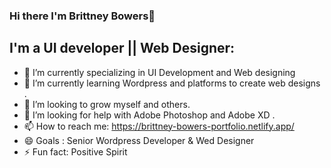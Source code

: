 ### Hi there I'm Brittney Bowers👋
## I'm a UI developer || Web Designer:
 
- 🔭 I’m currently specializing in UI Development and Web designing
- 🌱 I’m currently learning Wordpress and platforms to create web designs .
- 👯 I’m looking to grow myself and others.
- 🤔 I’m looking for help with Adobe Photoshop and Adobe XD .
- 📫 How to reach me: https://brittney-bowers-portfolio.netlify.app/
- 😄 Goals : Senior Wordpress Developer & Wed Designer 
- ⚡ Fun fact: Positive Spirit
<!--
**bee-byte/bee-byte** is a ✨ _special_ ✨ repository because its `README.md` (this file) appears on your GitHub profile.

# Find out more
![Codepen Logo](https://i.postimg.cc/HxRRzCYm/Button-Fill-Black-Large.png)
Format: ![Alt Text](https://codepen.io/brittney)

